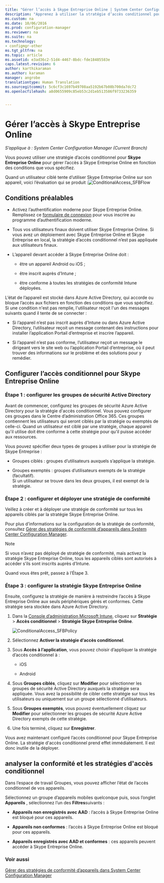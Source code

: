 ```yaml
---
title: "Gérer l’accès à Skype Entreprise Online | System Center Configuration Manager"
description: "Apprenez à utiliser la stratégie d’accès conditionnel pour gérer l’accès à Skype Entreprise Online."
ms.custom: na
ms.date: 10/06/2016
ms.prod: configuration-manager
ms.reviewer: na
ms.suite: na
ms.technology:
- configmgr-other
ms.tgt_pltfrm: na
ms.topic: article
ms.assetid: e3ad36c2-51d4-4467-8bdc-fde18485583e
caps.latest.revision: 6
author: karthikaraman
ms.author: karaman
manager: angrobe
translationtype: Human Translation
ms.sourcegitcommit: 5c6cf3c1697b49708aa5192b67b08b700da7dc72
ms.openlocfilehash: a8d0655909c85eb53c2d1eb513586f9733236359


---
```

# <a name="manage-skype-for-business-online-access"></a>Gérer l’accès à Skype Entreprise Online

*S’applique à : System Center Configuration Manager (Current Branch)*


Vous pouvez utiliser une stratégie d’accès conditionnel pour  **Skype Entreprise Online** pour gérer l’accès à Skype Entreprise Online en fonction des conditions que vous spécifiez.  


 Quand un utilisateur ciblé tente d’utiliser Skype Entreprise Online sur son appareil, voici l’évaluation qui se produit :![ConditionalAccess&#95;SFBFlow](..//media/ConditionalAccess_SFBFlow.png)  

## <a name="prerequisites"></a>Conditions préalables  

-   Activez l’authentification moderne pour Skype Entreprise Online. Remplissez ce [formulaire de connexion](https://connect.microsoft.com/office/Survey/NominationSurvey.aspx?SurveyID=17299&ProgramID=8715) pour vous inscrire au programme d’authentification moderne.  

-   Tous vos utilisateurs finaux doivent utiliser Skype Entreprise Online. Si vous avez un déploiement avec Skype Entreprise Online et Skype Entreprise en local, la stratégie d’accès conditionnel n’est pas appliquée aux utilisateurs finaux.  

-   L’appareil devant accéder à Skype Entreprise Online doit :  

    -   être un appareil Android ou iOS ;  

    -   être inscrit auprès d’Intune ;  

    -   être conforme à toutes les stratégies de conformité Intune déployées.  

 L’état de l’appareil est stocké dans Azure Active Directory, qui accorde ou bloque l’accès aux fichiers en fonction des conditions que vous spécifiez.  
Si une condition n'est pas remplie, l'utilisateur reçoit l'un des messages suivants quand il tente de se connecter :  

-   Si l’appareil n’est pas inscrit auprès d’Intune ou dans Azure Active Directory, l’utilisateur reçoit un message contenant des instructions pour installer l’application Portail d’entreprise et inscrire l’appareil.  

-   Si l’appareil n’est pas conforme, l’utilisateur reçoit un message le dirigeant vers le site web ou l’application Portail d’entreprise, où il peut trouver des informations sur le problème et des solutions pour y remédier.  

## <a name="configure-conditional-access-for-skype-for-business-online"></a>Configurer l’accès conditionnel pour Skype Entreprise Online  

### <a name="step-1-configure-active-directory-security-groups"></a>Étape 1 : configurer les groupes de sécurité Active Directory  
 Avant de commencer, configurez les groupes de sécurité Azure Active Directory pour la stratégie d'accès conditionnel. Vous pouvez configurer ces groupes dans le Centre d’administration Office 365. Ces groupes contiennent les utilisateurs qui seront ciblés par la stratégie ou exemptés de celle-ci. Quand un utilisateur est ciblé par une stratégie, chaque appareil qu'il utilise doit être conforme à cette stratégie pour qu'il puisse accéder aux ressources.  

 Vous pouvez spécifier deux types de groupes à utiliser pour la stratégie de Skype Entreprise :  

-   Groupes ciblés : groupes d’utilisateurs auxquels s’applique la stratégie.  

-   Groupes exemptés : groupes d’utilisateurs exempts de la stratégie (facultatif).  
    Si un utilisateur se trouve dans les deux groupes, il est exempt de la stratégie.  

### <a name="step-2-configure-and-deploy-a-compliance-policy"></a>Étape 2 : configurer et déployer une stratégie de conformité  
 Veillez à créer et à déployer une stratégie de conformité sur tous les appareils ciblés par la stratégie Skype Entreprise Online.  

 Pour plus d’informations sur la configuration de la stratégie de conformité, consultez [Gérer des stratégies de conformité d’appareils dans System Center Configuration Manager](../../protect/deploy-use/device-compliance-policies.md).  

> [!NOTE]  
>  Si vous n’avez pas déployé de stratégie de conformité, mais activez la stratégie Skype Entreprise Online, tous les appareils ciblés sont autorisés à accéder s’ils sont inscrits auprès d’Intune.  

 Quand vous êtes prêt, passez à l’Étape 3.  

### <a name="step-3-configure-the-skype-for-business-online-policy"></a>Étape 3 : configurer la stratégie Skype Entreprise Online  
 Ensuite, configurez la stratégie de manière à restreindre l’accès à Skype Entreprise Online aux seuls périphériques gérés et conformes. Cette stratégie sera stockée dans Azure Active Directory.  

1.  Dans la [Console d’administration Microsoft Intune](https://manage.microsoft.com), cliquez sur **Stratégie** > **Accès conditionnel** > **Stratégie Skype Entreprise Online**.  

     ![ConditionalAccess&#95;SFBPolicy](../media/ConditionalAccess_SFBPolicy.png)  

2.  Sélectionnez **Activer la stratégie d’accès conditionnel**.  

3.  Sous **Accès à l’application**, vous pouvez choisir d’appliquer la stratégie d’accès conditionnel à :  

    -   iOS  

    -   Android  

4.  Sous **Groupes ciblés**, cliquez sur **Modifier** pour sélectionner les groupes de sécurité Active Directory auxquels la stratégie sera appliquée. Vous avez la possibilité de cibler cette stratégie sur tous les utilisateurs ou uniquement sur un groupe sélectionné d’utilisateurs.  

5.  Sous **Groupes exemptés**, vous pouvez éventuellement cliquez sur **Modifier** pour sélectionner les groupes de sécurité Azure Active Directory exempts de cette stratégie.  

6.  Une fois terminé, cliquez sur **Enregistrer**.  

 Vous avez maintenant configuré l’accès conditionnel pour Skype Entreprise Online. La stratégie d'accès conditionnel prend effet immédiatement. Il est donc inutile de la déployer.  

## <a name="monitor-the-compliance-and-conditional-access-policies"></a>analyser la conformité et les stratégies d'accès conditionnel  
 Dans l’espace de travail Groupes, vous pouvez afficher l’état de l’accès conditionnel de vos appareils.  

 Sélectionnez un groupe d’appareils mobiles quelconque puis, sous l’onglet **Appareils** , sélectionnez l’un des **Filtres**suivants :  

-   **Appareils non enregistrés avec AAD** : l’accès à Skype Entreprise Online est bloqué pour ces appareils.  

-   **Appareils non conformes** : l’accès à Skype Entreprise Online est bloqué pour ces appareils.  

-   **Appareils enregistrés avec AAD et conformes** : ces appareils peuvent accéder à Skype Entreprise Online.  

### <a name="see-also"></a>Voir aussi  

 [Gérer des stratégies de conformité d’appareils dans System Center Configuration Manager](../../protect/deploy-use/device-compliance-policies.md)



<!--HONumber=Nov16_HO1-->


